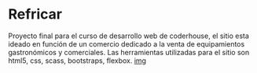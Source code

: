 # Refricar
Proyecto final para el curso de desarrollo web de coderhouse, el sitio esta ideado en función de un comercio dedicado a la venta de equipamientos gastronómicos y comerciales. Las herramientas utilizadas para el sitio son html5, css, scass, bootstraps, flexbox.
[img](recursos/Sitio.jpg)
